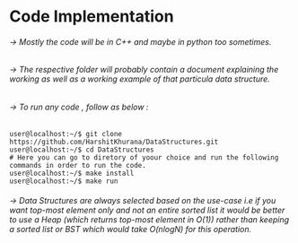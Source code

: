 # Code Implementation 

###### -> Mostly the code will be in C++ and maybe in python too sometimes.
###### -> The respective folder will probably contain a document explaining the working as well as a working example  of that particula data structure.
###### -> To run any code , follow as below :

```
user@localhost:~/$ git clone https://github.com/HarshitKhurana/DataStructures.git
user@localhost:~/$ cd DataStructures
# Here you can go to diretory of yoour choice and run the following commands in order to run the code.
user@localhost:~/$ make install
user@localhost:~/$ make run

```

###### -> Data Structures are always selected based on the use-case i.e if you want top-most element only and not an entire sorted list it would be better to use a Heap (which returns top-most element in O(1)) rather than keeping a sorted list or BST which would take O(nlogN) for this operation.


